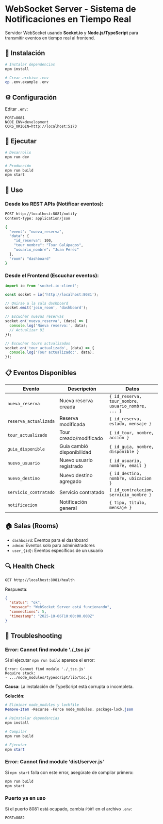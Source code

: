 # WebSocket Server - Sistema de Notificaciones en Tiempo Real

Servidor WebSocket usando **Socket.io** y **Node.js/TypeScript** para transmitir eventos en tiempo real al frontend.

## 🚀 Instalación

```bash
# Instalar dependencias
npm install

# Crear archivo .env
cp .env.example .env
```

## ⚙️ Configuración

Editar `.env`:

```env
PORT=8081
NODE_ENV=development
CORS_ORIGIN=http://localhost:5173
```

## 🏃 Ejecutar

```bash
# Desarrollo
npm run dev

# Producción
npm run build
npm start
```

## 📡 Uso

### Desde los REST APIs (Notificar eventos):

```bash
POST http://localhost:8081/notify
Content-Type: application/json

{
  "event": "nueva_reserva",
  "data": {
    "id_reserva": 100,
    "tour_nombre": "Tour Galápagos",
    "usuario_nombre": "Juan Pérez"
  },
  "room": "dashboard"
}
```

### Desde el Frontend (Escuchar eventos):

```javascript
import io from 'socket.io-client';

const socket = io('http://localhost:8081');

// Unirse a la sala dashboard
socket.emit('join_room', 'dashboard');

// Escuchar nuevas reservas
socket.on('nueva_reserva', (data) => {
  console.log('Nueva reserva:', data);
  // Actualizar UI
});

// Escuchar tours actualizados
socket.on('tour_actualizado', (data) => {
  console.log('Tour actualizado:', data);
});
```

## 📋 Eventos Disponibles

| Evento                | Descripción                | Datos                                              |
| --------------------- | -------------------------- | -------------------------------------------------- |
| `nueva_reserva`       | Nueva reserva creada       | `{ id_reserva, tour_nombre, usuario_nombre, ... }` |
| `reserva_actualizada` | Reserva modificada         | `{ id_reserva, estado, mensaje }`                  |
| `tour_actualizado`    | Tour creado/modificado     | `{ id_tour, nombre, accion }`                      |
| `guia_disponible`     | Guía cambió disponibilidad | `{ id_guia, nombre, disponible }`                  |
| `nuevo_usuario`       | Nuevo usuario registrado   | `{ id_usuario, nombre, email }`                    |
| `nuevo_destino`       | Nuevo destino agregado     | `{ id_destino, nombre, ubicacion }`                |
| `servicio_contratado` | Servicio contratado        | `{ id_contratacion, servicio_nombre }`             |
| `notificacion`        | Notificación general       | `{ tipo, titulo, mensaje }`                        |

## 🏠 Salas (Rooms)

- `dashboard`: Eventos para el dashboard
- `admin`: Eventos solo para administradores
- `user_{id}`: Eventos específicos de un usuario

## 🔍 Health Check

```bash
GET http://localhost:8081/health
```

Respuesta:

```json
{
  "status": "ok",
  "message": "WebSocket Server está funcionando",
  "connections": 5,
  "timestamp": "2025-10-06T10:00:00.000Z"
}
```

## 🔧 Troubleshooting

### Error: Cannot find module './\_tsc.js'

Si al ejecutar `npm run build` aparece el error:

```
Error: Cannot find module './_tsc.js'
Require stack:
- .../node_modules/typescript/lib/tsc.js
```

**Causa**: La instalación de TypeScript está corrupta o incompleta.

**Solución**:

```powershell
# Eliminar node_modules y lockfile
Remove-Item -Recurse -Force node_modules, package-lock.json

# Reinstalar dependencias
npm install

# Compilar
npm run build

# Ejecutar
npm start
```

### Error: Cannot find module 'dist/server.js'

Si `npm start` falla con este error, asegúrate de compilar primero:

```bash
npm run build
npm start
```

### Puerto ya en uso

Si el puerto 8081 está ocupado, cambia `PORT` en el archivo `.env`:

```env
PORT=8082
```
